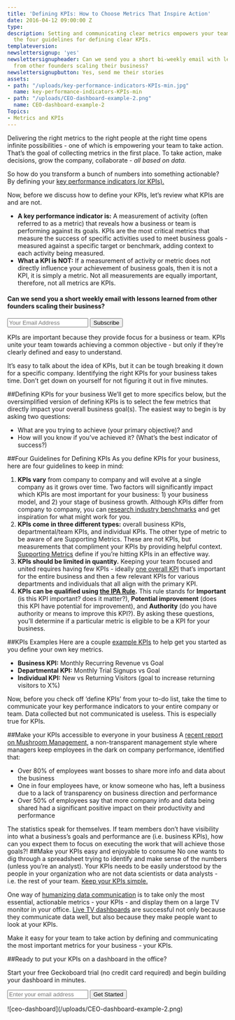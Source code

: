 ```yaml
---
title: 'Defining KPIs: How to Choose Metrics That Inspire Action'
date: 2016-04-12 09:00:00 Z
type: 
description: Setting and communicating clear metrics empowers your team to take action.  Discover
  the four guidelines for defining clear KPIs.
templateversion: 
newslettersignup: 'yes'
newslettersignupheader: Can we send you a short bi-weekly email with lessons learned
  from other founders scaling their business?
newslettersignupbutton: Yes, send me their stories
assets:
- path: "/uploads/key-performance-indicators-KPIs-min.jpg"
  name: key-performance-indicators-KPIs-min
- path: "/uploads/CEO-dashboard-example-2.png"
  name: CEO-dashboard-example-2
Topics:
- Metrics and KPIs
---
```


Delivering the right metrics to the right people at the right time opens infinite possibilities - one of which is empowering your team to take action. That’s the goal of collecting metrics in the first place. To take action, make decisions, grow the company, collaborate - *all based on data.* 

So how do you transform a bunch of numbers into something actionable? By defining your <a href="https://www.geckoboard.com/learn/what-is-a-key-performance-indicator-kpi/" target="_blank">key performance indicators (or KPIs).</a>

Now, before we discuss how to define your KPIs, let’s review what KPIs are and are not.
- **A key performance indicator is:**
A measurement of activity (often referred to as a metric) that reveals how a business or team is performing against its goals. KPIs are the most critical metrics that measure the success of specific activities used to meet business goals - measured against a specific target or benchmark, adding context to each activity being measured. 
- **What a KPI is NOT:**
If a measurement of activity or metric does not directly influence your achievement of business goals, then it is not a KPI, it is simply a metric. Not all measurements are equally important, therefore, not all metrics are KPIs.

<div class="blog-newsletter-signup inside">
<h4 class="newsletter-signup-head">Can we send you a short weekly email with lessons learned from other founders scaling their business?</h4>
<form action="//geckoboard.us1.list-manage.com/subscribe/post?u=f8c11c17753d5c653c8d22b3d&amp;id=d7a449ccce" method="post" id="mc-embedded-subscribe-form" name="mc-embedded-subscribe-form" class="validate form-wrapper" target="_blank" novalidate="">
<input type="email" value="" name="EMAIL" class="required email" placeholder="Your Email Address" id="mce-EMAIL">
<input type="submit" value="Subscribe" name="subscribe" id="mc-embedded-subscribe" class="button"></form>
</div>
KPIs are important because they provide focus for a business or team. KPIs unite your team towards achieving a common objective - but only if they’re clearly defined and easy to understand. 

It’s easy to talk about the idea of KPIs, but it can be tough breaking it down for a specific company. Identifying the right KPIs for your business takes time. Don’t get down on yourself for not figuring it out in five minutes. 

##Defining KPIs for your business
We’ll get to more specifics below, but the oversimplified version of defining KPIs is to select the few metrics that directly impact your overall business goal(s). The easiest way to begin is by asking two questions: 

- What are you trying to achieve (your primary objective)? and 
- How will you know if you’ve achieved it? (What’s the best indicator of success?)

##Four Guidelines for Defining KPIs
As you define KPIs for your business, here are four guidelines to keep in mind: 
1. **KPIs vary** from company to company and will evolve at a single company as it grows over time. Two factors will significantly impact which KPIs are most important for your business: 1) your business model, and 2) your stage of business growth. Although KPIs differ from company to company, you can <a href="https://www.geckoboard.com/blog/benchmarks-how-to-set-challenging-but-realistic-business-goals" target="_blank">research industry benchmarks</a> and get inspiration for what might work for you.
2. **KPIs come in three different types:** overall business KPIs, departmental/team KPIs, and individual KPIs. The other type of metric to be aware of are Supporting Metrics. These are not KPIs, but measurements that compliment your KPIs by providing helpful context. <a href="https://www.geckoboard.com/blog/sales-kpis-how-to-define-the-right-metrics-for-your-b2b-sales-team" target="_blank">Supporting Metrics</a> define if you’re hitting KPIs in an effective way.
3. **KPIs should be limited in quantity.** Keeping your team focused and united requires having few KPIs - ideally <a href="https://www.geckoboard.com/learn/interviews/the-one-metric-that-matters/" target="_blank">one overall KPI</a> that’s important for the entire business and then a few relevant KPIs for various departments and individuals that all align with the primary KPI. 
4. **KPIs can be qualified using <a href="https://www.geckoboard.com/blog/should-i-have-this-kpi-on-my-dashboard-ipa-rule/" target="_blank">the IPA Rule</a>.** This rule stands for **Important** (is this KPI important? does it matter?), **Potential improvement** (does this KPI have potential for improvement), and **Authority** (do you have authority or means to improve this KPI?). By asking these questions, you’ll determine if a particular metric is eligible to be a KPI for your business.

##KPIs Examples
Here are a couple <a href="https://www.geckoboard.com/learn/kpi-examples/" target="_blank">example KPIs</a> to help get you started as you define your own key metrics.
- **Business KPI:** Monthly Recurring Revenue vs Goal
- **Departmental KPI:** Monthly Trial Signups vs Goal
- **Individual KPI:** New vs Returning Visitors (goal to increase returning visitors to X%)

Now, before you check off ‘define KPIs’ from your to-do list, take the time to communicate your key performance indicators to your entire company or team. Data collected but not communicated is useless. This is especially true for KPIs.

##Make your KPIs accessible to everyone in your business
A <a href="https://www.geckoboard.com/learn/guides/mushroom-management/" target="_blank">recent report on Mushroom Management</a>, a non-transparent management style where managers keep employees in the dark on company performance, identified that:

- Over 80% of employees want bosses to share more info and data about the business
- One in four employees have, or know someone who has, left a business due to a lack of transparency on business direction and performance
- Over 50% of employees say that more company info and data being shared had a significant positive impact on their productivity and performance

The statistics speak for themselves. If team members don’t have visibility into what a business’s goals and performance are (i.e. business KPIs), how can you expect them to focus on executing the work that will achieve those goals?! 
##Make your KPIs easy and enjoyable to consume
No one wants to dig through a spreadsheet trying to identify and make sense of the numbers (unless you’re an analyst). Your KPIs needs to be easily understood by the people in your organization who are not data scientists or data analysts - i.e. the rest of your team. <a href="https://www.geckoboard.com/blog/choosing-metrics-how-to-keep-your-kpis-simple/" target="_blank">Keep your KPIs simple.</a>

One way of <a href="https://www.geckoboard.com/blog/humanising-the-way-we-communicate-data/" target="_blank">humanizing data communication</a> is to take only the most essential, actionable metrics - your KPIs - and display them on a large TV monitor in your office. <a href="https://www.geckoboard.com/learn/guides/displaying-your-dashboard-on-a-screen/" target="_blank">Live TV dashboards</a> are successful not only because they communicate data well, but also because they make people want to look at your KPIs. 

Make it easy for your team to take action by defining and communicating the most important metrics for your business - your KPIs. 

##Ready to put your KPIs on a dashboard in the office?

Start your free Geckoboard trial (no credit card required) and begin building your dashboard in minutes.

<form action="/try-geckoboard/" method="get" class="inline__signup-form">
<input type="email" name="email" placeholder="Enter your email address" />
<button class="btn">Get Started</button>
</form>
![ceo-dashboard](/uploads/CEO-dashboard-example-2.png)
